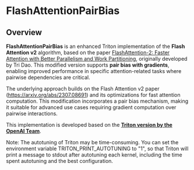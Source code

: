 # FlashAttentionPairBias

## Overview

**FlashAttentionPairBias** is an enhanced Triton implementation of the **Flash Attention v2** algorithm, based on the paper [FlashAttention-2: Faster Attention with Better Parallelism and Work Partitioning](https://arxiv.org/abs/2307.08691), originally developed by Tri Dao. This modified version supports **pair bias with gradients**, enabling improved performance in specific attention-related tasks where pairwise dependencies are critical. 

The underlying approach builds on the Flash Attention v2 paper (https://arxiv.org/abs/2307.08691) and its optimizations for fast attention computation. This modification incorporates a pair bias mechanism, making it suitable for advanced use cases requiring gradient computation over pairwise interactions.

This implementation is developed based on the [**Triton version by the OpenAI Team**](https://github.com/triton-lang/triton/blob/main/python/tutorials/06-fused-attention.py).

Note: The autotuning of Triton may be time-consuming. You can set the environment variable TRITON_PRINT_AUTOTUNING to "1", so that Triton will print a message to stdout after autotuning each kernel, including the time spent autotuning and the best configuration.
